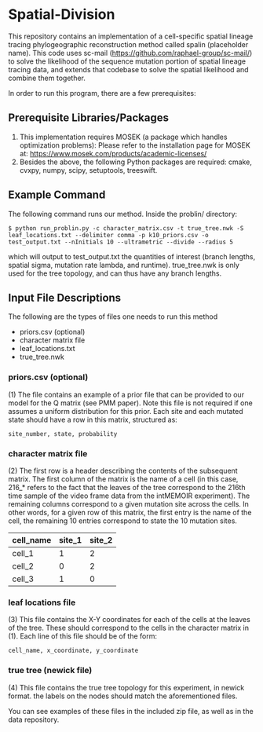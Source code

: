 # Spatial-Division

This repository contains an implementation of a cell-specific spatial lineage tracing phylogeographic reconstruction method called spalin (placeholder name). This code uses sc-mail (https://github.com/raphael-group/sc-mail/) to solve the likelihood of the sequence mutation portion of spatial lineage tracing data, and extends that codebase to solve the spatial likelihood and combine them together. 

In order to run this program, there are a few prerequisites:

## Prerequisite Libraries/Packages
1. This implementation requires MOSEK (a package which handles optimization problems): Please refer to the installation page for MOSEK at: https://www.mosek.com/products/academic-licenses/
2. Besides the above, the following Python packages are required: cmake, cvxpy, numpy, scipy, setuptools, treeswift.

   
## Example Command
The following command runs our method. Inside the problin/ directory:
```
$ python run_problin.py -c character_matrix.csv -t true_tree.nwk -S leaf_locations.txt --delimiter comma -p k10_priors.csv -o test_output.txt --nInitials 10 --ultrametric --divide --radius 5
```
which will output to test_output.txt the quantities of interest (branch lengths, spatial sigma, mutation rate lambda, and runtime). true_tree.nwk is only used for the tree topology, and can thus have any branch lengths. 

## Input File Descriptions
The following are the types of files one needs to run this method

- priors.csv (optional)
- character matrix file
- leaf_locations.txt
- true_tree.nwk

### priors.csv (optional)
(1) The file contains an example of a prior file that can be provided to our model for the Q matrix (see PMM paper). Note this file is not required if one assumes a uniform distribution for this prior. Each site and each mutated state should have a row in this matrix, structured as:

```
site_number, state, probability 
```

### character matrix file
(2) The first row is a header describing the contents of the subsequent matrix. The first column of the matrix is the name of a cell (in this case, 216_* refers to the fact that the leaves of the tree correspond to the 216th time sample of the video frame data from the intMEMOIR experiment). The remaining columns correspond to a given mutation site across the cells. In other words, for a given row of this matrix, the first entry is the name of the cell, the remaining 10 entries correspond to state the 10 mutation sites. 

| cell_name  | site_1 | site_2 |
| ------------- | ------------- | ------------- |
| cell_1  | 1  | 2  |
| cell_2  | 0  | 2  |
| cell_3  | 1  | 0  |

### leaf locations file 
(3) This file contains the X-Y coordinates for each of the cells at the leaves of the tree. These should correspond to the cells in the character matrix in (1). Each line of this file should be of the form:

```
cell_name, x_coordinate, y_coordinate
```

### true tree (newick file)
(4) This file contains the true tree topology for this experiment, in newick format. the labels on the nodes should match the aforementioned files. 

You can see examples of these files in the included zip file, as well as in the data repository. 

